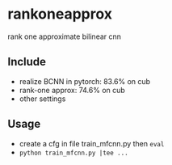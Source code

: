 # rankoneapprox
rank one approximate bilinear cnn

## Include
+ realize BCNN in pytorch: 83.6% on cub
+ rank-one approx: 74.6% on cub
+ other settings

## Usage
+ create a cfg in file train_mfcnn.py then `eval` 
+ `python train_mfcnn.py |tee ...`
